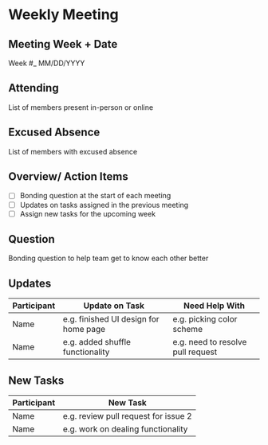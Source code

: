 # Weekly Meeting

## Meeting Week + Date
Week #_
MM/DD/YYYY

## Attending
List of members present in-person or online

## Excused Absence
List of members with excused absence

## Overview/ Action Items
- [ ] Bonding question at the start of each meeting
- [ ] Updates on tasks assigned in the previous meeting
- [ ] Assign new tasks for the upcoming week

## Question 
Bonding question to help team get to know each other better

## Updates 
| Participant | Update on Task | Need Help With |
|-------------|----------------|----------------|
| Name | e.g. finished UI design for home page | e.g. picking color scheme |
| Name | e.g. added shuffle functionality | e.g. need to resolve pull request |

## New Tasks
| Participant | New Task |
|-------------|----------------|
| Name | e.g. review pull request for issue 2 |
| Name | e.g. work on dealing functionality | 

